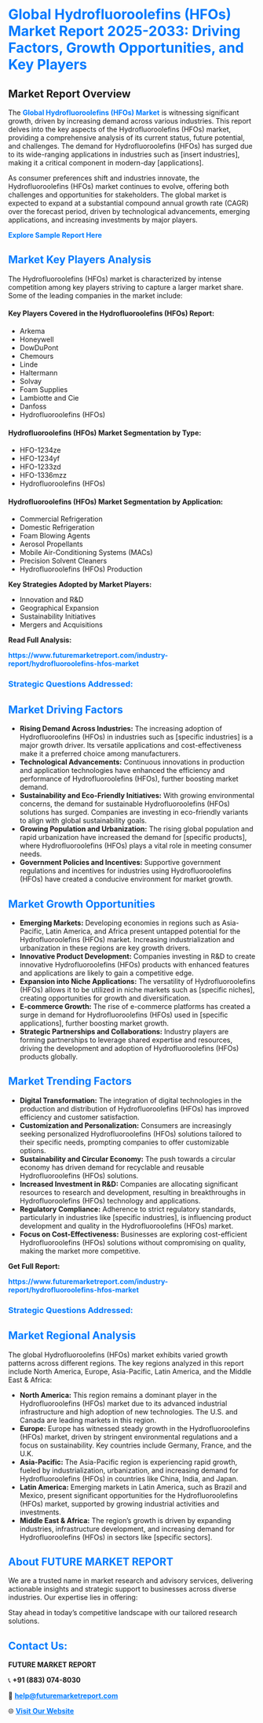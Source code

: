 <h1 style="color: #007BFF;">Global Hydrofluoroolefins (HFOs) Market Report 2025-2033: Driving Factors, Growth Opportunities, and Key Players</h1>

<section id="overview">
<h2>Market Report Overview</h2>
<p>The <a href="https://www.futuremarketreport.com/industry-report/hydrofluoroolefins-hfos-market" style="color: #007BFF; text-decoration: none;"><strong>Global Hydrofluoroolefins (HFOs) Market</strong></a> is witnessing significant growth, driven by increasing demand across various industries. This report delves into the key aspects of the Hydrofluoroolefins (HFOs) market, providing a comprehensive analysis of its current status, future potential, and challenges. The demand for Hydrofluoroolefins (HFOs) has surged due to its wide-ranging applications in industries such as [insert industries], making it a critical component in modern-day [applications].</p>
<p>As consumer preferences shift and industries innovate, the Hydrofluoroolefins (HFOs) market continues to evolve, offering both challenges and opportunities for stakeholders. The global market is expected to expand at a substantial compound annual growth rate (CAGR) over the forecast period, driven by technological advancements, emerging applications, and increasing investments by major players.</p>
</section>

<section id="overview">
<p><a href="https://www.futuremarketreport.com/request-sample/reportId=108582" style="color: #007BFF; text-decoration: none;"><strong>Explore Sample Report Here</strong></a></p>
</section>

<section id="key-players">
<h2 style="color: #007BFF;">Market Key Players Analysis</h2>
<p>The Hydrofluoroolefins (HFOs) market is characterized by intense competition among key players striving to capture a larger market share. Some of the leading companies in the market include:</p>
<h4>Key Players Covered in the Hydrofluoroolefins (HFOs) Report:</h4>
<ul><li>Arkema</li><li>Honeywell</li><li>DowDuPont</li><li>Chemours</li><li>Linde</li><li>Haltermann</li><li>Solvay</li><li>Foam Supplies</li><li>Lambiotte and Cie</li><li>Danfoss</li><li>Hydrofluoroolefins (HFOs)</li></ul>
<h4>Hydrofluoroolefins (HFOs) Market Segmentation by Type:</h4>
<ul><li>HFO-1234ze</li><li>HFO-1234yf</li><li>HFO-1233zd</li><li>HFO-1336mzz</li><li>Hydrofluoroolefins (HFOs)</li></ul>

<h4>Hydrofluoroolefins (HFOs) Market Segmentation by Application:</h4>
<ul><li>Commercial Refrigeration</li><li>Domestic Refrigeration</li><li>Foam Blowing Agents</li><li>Aerosol Propellants</li><li>Mobile Air-Conditioning Systems (MACs)</li><li>Precision Solvent Cleaners</li><li>Hydrofluoroolefins (HFOs) Production</li></ul>
<p><strong>Key Strategies Adopted by Market Players:</strong></p>
<ul>
<li>Innovation and R&D</li>
<li>Geographical Expansion</li>
<li>Sustainability Initiatives</li>
<li>Mergers and Acquisitions</li>
</ul>
</section>

<section>
<p><strong>Read Full Analysis: </strong></p><a href="https://www.futuremarketreport.com/industry-report/hydrofluoroolefins-hfos-market" style="color: #007BFF; text-decoration: none;"><strong>https://www.futuremarketreport.com/industry-report/hydrofluoroolefins-hfos-market</strong></a>
<h3 style="color: #007BFF;">Strategic Questions Addressed:</h3>
</section>

<section id="driving-factors">
<h2 style="color: #007BFF;">Market Driving Factors</h2>
<ul>
<li><strong>Rising Demand Across Industries:</strong> The increasing adoption of Hydrofluoroolefins (HFOs) in industries such as [specific industries] is a major growth driver. Its versatile applications and cost-effectiveness make it a preferred choice among manufacturers.</li>
<li><strong>Technological Advancements:</strong> Continuous innovations in production and application technologies have enhanced the efficiency and performance of Hydrofluoroolefins (HFOs), further boosting market demand.</li>
<li><strong>Sustainability and Eco-Friendly Initiatives:</strong> With growing environmental concerns, the demand for sustainable Hydrofluoroolefins (HFOs) solutions has surged. Companies are investing in eco-friendly variants to align with global sustainability goals.</li>
<li><strong>Growing Population and Urbanization:</strong> The rising global population and rapid urbanization have increased the demand for [specific products], where Hydrofluoroolefins (HFOs) plays a vital role in meeting consumer needs.</li>
<li><strong>Government Policies and Incentives:</strong> Supportive government regulations and incentives for industries using Hydrofluoroolefins (HFOs) have created a conducive environment for market growth.</li>
</ul>
</section>

<section id="growth-opportunities">
<h2 style="color: #007BFF;">Market Growth Opportunities</h2>
<ul>
<li><strong>Emerging Markets:</strong> Developing economies in regions such as Asia-Pacific, Latin America, and Africa present untapped potential for the Hydrofluoroolefins (HFOs) market. Increasing industrialization and urbanization in these regions are key growth drivers.</li>
<li><strong>Innovative Product Development:</strong> Companies investing in R&D to create innovative Hydrofluoroolefins (HFOs) products with enhanced features and applications are likely to gain a competitive edge.</li>
<li><strong>Expansion into Niche Applications:</strong> The versatility of Hydrofluoroolefins (HFOs) allows it to be utilized in niche markets such as [specific niches], creating opportunities for growth and diversification.</li>
<li><strong>E-commerce Growth:</strong> The rise of e-commerce platforms has created a surge in demand for Hydrofluoroolefins (HFOs) used in [specific applications], further boosting market growth.</li>
<li><strong>Strategic Partnerships and Collaborations:</strong> Industry players are forming partnerships to leverage shared expertise and resources, driving the development and adoption of Hydrofluoroolefins (HFOs) products globally.</li>
</ul>
</section>

<section id="trending-factors">
<h2 style="color: #007BFF;">Market Trending Factors</h2>
<ul>
<li><strong>Digital Transformation:</strong> The integration of digital technologies in the production and distribution of Hydrofluoroolefins (HFOs) has improved efficiency and customer satisfaction.</li>
<li><strong>Customization and Personalization:</strong> Consumers are increasingly seeking personalized Hydrofluoroolefins (HFOs) solutions tailored to their specific needs, prompting companies to offer customizable options.</li>
<li><strong>Sustainability and Circular Economy:</strong> The push towards a circular economy has driven demand for recyclable and reusable Hydrofluoroolefins (HFOs) solutions.</li>
<li><strong>Increased Investment in R&D:</strong> Companies are allocating significant resources to research and development, resulting in breakthroughs in Hydrofluoroolefins (HFOs) technology and applications.</li>
<li><strong>Regulatory Compliance:</strong> Adherence to strict regulatory standards, particularly in industries like [specific industries], is influencing product development and quality in the Hydrofluoroolefins (HFOs) market.</li>
<li><strong>Focus on Cost-Effectiveness:</strong> Businesses are exploring cost-efficient Hydrofluoroolefins (HFOs) solutions without compromising on quality, making the market more competitive.</li>
</ul>
</section>

<section>
<p><strong>Get Full Report: </strong></p><a href="https://www.futuremarketreport.com/industry-report/hydrofluoroolefins-hfos-market" style="color: #007BFF; text-decoration: none;"><strong>https://www.futuremarketreport.com/industry-report/hydrofluoroolefins-hfos-market</strong></a>
<h3 style="color: #007BFF;">Strategic Questions Addressed:</h3>
</section>


<section id="regional-analysis">
<h2 style="color: #007BFF;">Market Regional Analysis</h2>
<p>The global Hydrofluoroolefins (HFOs) market exhibits varied growth patterns across different regions. The key regions analyzed in this report include North America, Europe, Asia-Pacific, Latin America, and the Middle East & Africa:</p>
<ul>
<li><strong>North America:</strong> This region remains a dominant player in the Hydrofluoroolefins (HFOs) market due to its advanced industrial infrastructure and high adoption of new technologies. The U.S. and Canada are leading markets in this region.</li>
<li><strong>Europe:</strong> Europe has witnessed steady growth in the Hydrofluoroolefins (HFOs) market, driven by stringent environmental regulations and a focus on sustainability. Key countries include Germany, France, and the U.K.</li>
<li><strong>Asia-Pacific:</strong> The Asia-Pacific region is experiencing rapid growth, fueled by industrialization, urbanization, and increasing demand for Hydrofluoroolefins (HFOs) in countries like China, India, and Japan.</li>
<li><strong>Latin America:</strong> Emerging markets in Latin America, such as Brazil and Mexico, present significant opportunities for the Hydrofluoroolefins (HFOs) market, supported by growing industrial activities and investments.</li>
<li><strong>Middle East & Africa:</strong> The region’s growth is driven by expanding industries, infrastructure development, and increasing demand for Hydrofluoroolefins (HFOs) in sectors like [specific sectors].</li>
</ul>
</section>

<footer>
<h2 style="color: #007BFF;">About FUTURE MARKET REPORT</h2>
<p>We are a trusted name in market research and advisory services, delivering actionable insights and strategic support to businesses across diverse industries. Our expertise lies in offering:</p>

<p>Stay ahead in today’s competitive landscape with our tailored research solutions.</p>

<h2 style="color: #007BFF;">Contact Us:</h2>
<p><strong>FUTURE MARKET REPORT</strong></p>
<p>📞 <strong>+91 (883) 074-8030</strong></p>
<p>📧 <strong><a href="mailto:help@futuremarketreport.com" style="color: #007BFF;">help@futuremarketreport.com</a></strong></p>
<p>🌐 <strong><a href="https://www.futuremarketreport.com/" style="color: #007BFF;">Visit Our Website</a></strong></p>
</footer>